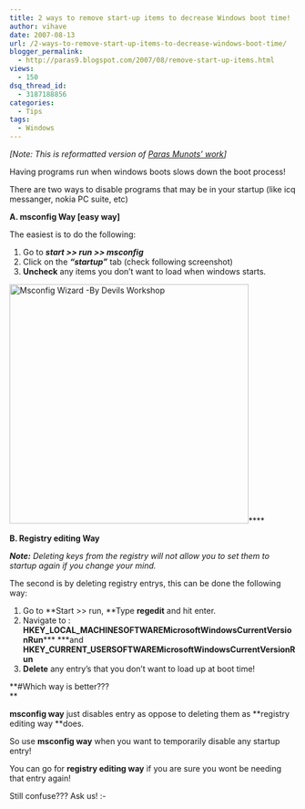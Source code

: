 ```yaml
---
title: 2 ways to remove start-up items to decrease Windows boot time!
author: vihave
date: 2007-08-13
url: /2-ways-to-remove-start-up-items-to-decrease-windows-boot-time/
blogger_permalink:
  - http://paras9.blogspot.com/2007/08/remove-start-up-items.html
views:
  - 150
dsq_thread_id:
  - 3187188856
categories:
  - Tips
tags:
  - Windows
---
```

*[Note: This is reformatted version of <a href="http://paras9.blogspot.com/2007/08/remove-start-up-items.html" onclick="_gaq.push(['_trackEvent', 'outbound-article', 'http://paras9.blogspot.com/2007/08/remove-start-up-items.html', 'Paras Munots&#8217; work']);" target="_blank">Paras Munots&#8217; work</a>]*

Having programs run when windows boots slows down the boot process!

There are two ways to disable programs that may be in your startup (like icq messanger, nokia PC suite, etc)

**A. msconfig Way [easy way]**

The easiest is to do the following:

  1. Go to ***start >> run >> msconfig***
  2. Click on the ***&#8220;startup&#8221;*** tab (check following screenshot)
  3. **Uncheck** any items you don&#8217;t want to load when windows starts.

<a title="Msconfig Wizard -By Devils Workshop" href="http://cdn.devilsworkshop.org/files/2007/08/msconfig-devils-workshop.JPG" target="_blank"><img class="wp-image-53150" src="http://cdn.devilsworkshop.org/files/2007/08/msconfig-devils-workshop.JPG" alt="Msconfig Wizard -By Devils Workshop" width="420" /></a>****

**B. Registry editing Way**

***Note:** Deleting keys from the registry will not allow you to set them to startup again if you change your mind.*

The second is by deleting registry entrys, this can be done the following way:

  1. Go to **Start >> run, **Type **regedit** and hit enter.
  2. Navigate to : **HKEY\_LOCAL\_MACHINESOFTWAREMicrosoftWindowsCurrentVersionRun***** ***and **HKEY\_CURRENT\_USERSOFTWAREMicrosoftWindowsCurrentVersionRun**
  3. **Delete** any entry&#8217;s that you don&#8217;t want to load up at boot time!

**#Which way is better???  
**

**msconfig way** just disables entry as oppose to deleting them as **registry editing way **does.

So use **msconfig way** when you want to temporarily disable any startup entry!

You can go for **registry editing way** if you are sure you wont be needing that entry again!

Still confuse??? Ask us! <img src="http://devilsworkshop.org/wp-includes/images/smilies/simple-smile.png" alt=":-)" class="wp-smiley" style="height: 1em; max-height: 1em;" />
